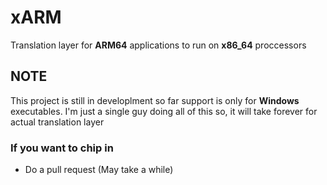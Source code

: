 # xARM 
Translation layer for **ARM64** applications to run on **x86_64** proccessors

## NOTE
This project is still in developlment so far support is only for **Windows** executables. 
I'm just a single guy doing all of this so, it will take forever for actual translation layer
### If you want to chip in
- Do a pull request (May take a while)
